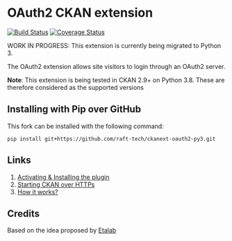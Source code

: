 OAuth2 CKAN extension
=====================

[![Build Status](https://travis-ci.org/conwetlab/ckanext-oauth2.svg?branch=master)](https://travis-ci.org/conwetlab/ckanext-oauth2)
[![Coverage Status](https://coveralls.io/repos/github/conwetlab/ckanext-oauth2/badge.svg?branch=master)](https://coveralls.io/github/conwetlab/ckanext-oauth2?branch=master)

WORK IN PROGRESS: This extension is currently being migrated to Python 3.

The OAuth2 extension allows site visitors to login through an OAuth2 server.

**Note**: This extension is being tested in CKAN 2.9+ on Python 3.8. These are therefore considered as the supported versions

## Installing with Pip over GitHub
This fork can be installed with the following command:
```
pip install git+https://github.com/raft-tech/ckanext-oauth2-py3.git
```

## Links

1. [Activating & Installing the plugin](https://github.com/conwetlab/ckanext-oauth2/wiki/Activating-and-Installing)
2. [Starting CKAN over HTTPs](https://github.com/conwetlab/ckanext-oauth2/wiki/Starting-CKAN-over-HTTPs)
3. [How it works?](https://github.com/conwetlab/ckanext-oauth2/wiki/How-it-works%3F)


## Credits

Based on the idea proposed by [Etalab](https://github.com/etalab/ckanext-oauth2)

